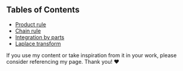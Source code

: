 ## Tables of Contents
* [Product rule](pages/product_rule.md)
* [Chain rule](pages/chain_rule.m)
* [Integration by parts](pages/integration_by_parts.md)
* [Laplace transform](pages/laplace_transform.md)

If you use my content or take inspiration from it in your work, please consider referencing my page. Thank you! ❤️
